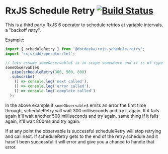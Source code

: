 # RxJS Schedule Retry [![Build Status](https://travis-ci.org/dotDeeka/rxjs-schedule-retry.svg?branch=master)](https://travis-ci.org/dotDeeka/rxjs-schedule-retry)


This is a third party RxJS 6 operator to schedule retries at variable intervals, a "backoff retry".

Example:
```typescript
import { scheduleRetry } from '@dotdeeka/rxjs-schedule-retry';
import 'rxjs/add/operator/let';

// lets assume someObservable$ is in scope somewhere and it is of type Observable<any>
someObservable$
  .pipe(scheduleRetry(300, 500, 800)
  .subscribe(
    () => console.log('next called'),
    () => console.log('error called'),
    () => console.log('complete called')
  );
```

In the above example if ```someObservable$``` emits an error the first time through, scheduleRetry will
wait 300 milliseconds and try it again. If it fails again it'll wait another 500 milliseconds and try again,
same thing if it fails again, it'll wait 800ms and try again.

If at any point the observable is successful scheduleRetry will stop retrying and call next. If scheduleRetry
gets to the end of the retry schedule and it hasn't been successful it will error and give you a chance
to handle that error.
